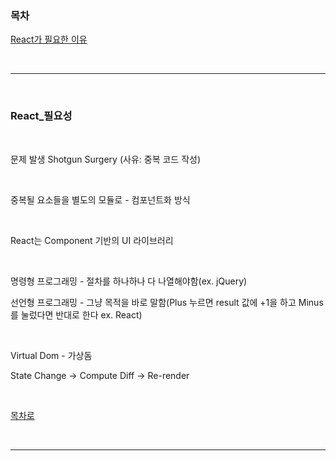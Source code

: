 ### 목차

[React가 필요한 이유](#React_필요성)

<br />

---

<br />

### React_필요성

<br />

문제 발생 Shotgun Surgery (사유: 중복 코드 작성)

<br />

중복될 요소들을 별도의 모듈로 - 컴포넌트화 방식

<br />

React는 Component 기반의 UI 라이브러리

<br />

명령형 프로그래밍 - 절차를 하나하나 다 나열해야함(ex. jQuery)

선언형 프로그래밍 - 그냥 목적을 바로 말함(Plus 누르면 result 값에 +1을 하고 Minus를 눌렀다면 반대로 한다 ex. React)

<br />

Virtual Dom - 가상돔

State Change -> Compute Diff -> Re-render

<br />

[목차로](#목차)

<br />

---

